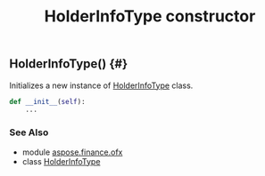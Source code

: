 ﻿---
title: HolderInfoType constructor
second_title: Aspose.Finance for Python via .NET API References
description: 
type: docs
weight: 10
url: /python-net/aspose.finance.ofx/holderinfotype/__init__/
is_root: false
---

## HolderInfoType() {#}

Initializes a new instance of [HolderInfoType](/finance/python-net/aspose.finance.ofx/holderinfotype) class.



```python
def __init__(self):
    ...
```





### See Also
* module [aspose.finance.ofx](../../)
* class [HolderInfoType](/finance/python-net/aspose.finance.ofx/holderinfotype)
